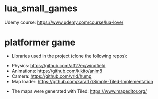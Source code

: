 # lua_small_games

Udemy course: https://www.udemy.com/course/lua-love/

# platformer game

- Libraries used in the project (clone the following repos):

* Physics: https://github.com/a327ex/windfield
* Animations: https://github.com/kikito/anim8
* Camera: https://github.com/vrld/hump
* Map loader: https://github.com/karai17/Simple-Tiled-Implementation

- The maps were generated with Tiled: https://www.mapeditor.org/
